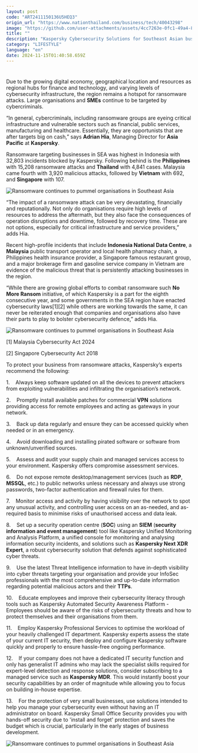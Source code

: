 ```yaml
---
layout: post
code: "ART2411150136U5HEQ3"
origin_url: "https://www.nationthailand.com/business/tech/40043298"
image: "https://github.com/user-attachments/assets/4cc7263e-0fc1-49a4-86c4-62384879c9df"
title: ""
description: "Kaspersky Cybersecurity Solutions for Southeast Asian businesses detected 57,571 ransomware attacks from January to June 2024."
category: "LIFESTYLE"
language: "en"
date: 2024-11-15T01:40:58.659Z
---
```


# 









Due to the growing digital economy, geographical location and resources as regional hubs for finance and technology, and varying levels of cybersecurity infrastructure, the region remains a hotspot for ransomware attacks. Large organisations and **SMEs** continue to be targeted by cybercriminals.

“In general, cybercriminals, including ransomware groups are eyeing critical infrastructure and vulnerable sectors such as financial, public services, manufacturing and healthcare. Essentially, they are opportunists that are after targets big on cash,” says **Adrian Hia**, Managing Director for **Asia Pacific** at **Kaspersky**.

Ransomware targeting businesses in SEA was highest in Indonesia with 32,803 incidents blocked by Kaspersky. Following behind is the **Philippines** with 15,208 ransomware attacks and **Thailand** with 4,841 cases. Malaysia came fourth with 3,920 malicious attacks, followed by **Vietnam** with 692, and **Singapore** with 107.

  ![Ransomware continues to pummel organisations in Southeast Asia](https://github.com/user-attachments/assets/22ce4016-4d33-4209-82d4-b397a54d40b4)

“The impact of a ransomware attack can be very devastating, financially and reputationally. Not only do organisations require high levels of resources to address the aftermath, but they also face the consequences of operation disruptions and downtime, followed by recovery time. These are not options, especially for critical infrastructure and service providers,” adds Hia.

Recent high-profile incidents that include **Indonesia National Data Centre**, a **Malaysia** public transport operator and local health pharmacy chain, a Philippines health insurance provider, a Singapore famous restaurant group, and a major brokerage firm and gasoline service company in Vietnam are evidence of the malicious threat that is persistently attacking businesses in the region.

“While there are growing global efforts to combat ransomware such **No More Ransom** initiative, of which Kaspersky is a part for the eighth consecutive year, and some governments in the SEA region have enacted cybersecurity laws\[1\]\[2\] while others are working towards the same, it can never be reiterated enough that companies and organisations also have their parts to play to bolster cybersecurity defence,” adds Hia.

  ![Ransomware continues to pummel organisations in Southeast Asia](https://github.com/user-attachments/assets/281ec399-ef70-47ab-b35f-3158c599b7be)

\[1\] Malaysia Cybersecurity Act 2024

\[2\] Singapore Cybersecurity Act 2018

To protect your business from ransomware attacks, Kaspersky’s experts recommend the following:

1.    Always keep software updated on all the devices to prevent attackers from exploiting vulnerabilities and infiltrating the organisation’s network.

2.    Promptly install available patches for commercial **VPN** solutions providing access for remote employees and acting as gateways in your network.

3.    Back up data regularly and ensure they can be accessed quickly when needed or in an emergency.

4.    Avoid downloading and installing pirated software or software from unknown/unverified sources.

5.    Assess and audit your supply chain and managed services access to your environment. Kaspersky offers compromise assessment services.

6.    Do not expose remote desktop/management services (such as **RDP**, **MSSQL**, etc.) to public networks unless necessary and always use strong passwords, two-factor authentication and firewall rules for them.

7.    Monitor access and activity by having visibility over the network to spot any unusual activity, and controlling user access on an as-needed, and as-required basis to minimise risks of unauthorised access and data leak.

8.    Set up a security operation centre (**SOC**) using an **SIEM** (**security information and event management**) tool like Kaspersky Unified Monitoring and Analysis Platform, a unified console for monitoring and analysing information security incidents, and solutions such as **Kaspersky Next XDR Expert**, a robust cybersecurity solution that defends against sophisticated cyber threats.

9.    Use the latest Threat Intelligence information to have in-depth visibility into cyber threats targeting your organisation and provide your InfoSec professionals with the most comprehensive and up-to-date information regarding potential malicious actors and their **TTPs**.

10.    Educate employees and improve their cybersecurity literacy through tools such as Kaspersky Automated Security Awareness Platform - Employees should be aware of the risks of cybersecurity threats and how to protect themselves and their organisations from them.

11.    Employ Kaspersky Professional Services to optimise the workload of your heavily challenged IT department. Kaspersky experts assess the state of your current IT security, then deploy and configure Kaspersky software quickly and properly to ensure hassle-free ongoing performance.

12.    If your company does not have a dedicated IT security function and only has generalist IT admins who may lack the specialist skills required for expert-level detection and response solutions, consider subscribing to a managed service such as **Kaspersky MDR**. This would instantly boost your security capabilities by an order of magnitude while allowing you to focus on building in-house expertise.

13.    For the protection of very small businesses, use solutions intended to help you manage your cybersecurity even without having an IT administrator on board. Kaspersky Small Office Security provides you with hands-off security due to 'install and forget' protection and saves the budget which is crucial, particularly in the early stages of business development.

  ![Ransomware continues to pummel organisations in Southeast Asia](https://github.com/user-attachments/assets/2362a93e-08c7-4050-af94-1afbfe969b48)